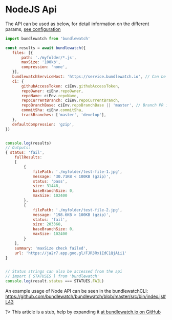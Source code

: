 # NodeJS Api
The API can be used as below, for detail information on the different params, [see configuration](reference/configuration.md)

```js
import bundlewatch from 'bundlewatch'

const results = await bundlewatch({
   files: [{
       path: './myfolder/*.js',
       maxSize: '100kb',
       compression: 'none',
   }],
   bundlewatchServiceHost: 'https://service.bundlewatch.io', // Can be a custom service
   ci: {
       githubAccessToken: ciEnv.githubAccessToken,
       repoOwner: ciEnv.repoOwner,
       repoName: ciEnv.repoName,
       repoCurrentBranch: ciEnv.repoCurrentBranch,
       repoBranchBase: ciEnv.repoBranchBase || 'master', // Branch PR is being merged into
       commitSha: ciEnv.commitSha,
       trackBranches: ['master', 'develop'],
   },
   defaultCompression: 'gzip',
})


console.log(results)
// Outputs:
{ status: 'fail',
    fullResults:
    [
        {
            filePath: './myfolder/test-file-1.jpg',
            message: '30.71KB < 100KB (gzip)',
            status: 'pass',
            size: 31448,
            baseBranchSize: 0,
            maxSize: 102400
        },
        {
            filePath: './myfolder/test-file-2.jpg',
            message: '198.6KB > 100KB (gzip)',
            status: 'fail',
            size: 203368,
            baseBranchSize: 0,
            maxSize: 102400
        }
    ],
    summary: 'maxSize check failed',
    url: 'https://ja2r7.app.goo.gl/FJR3Rx1EdC1QjAii1'
}


// Status strings can also be accessed from the api
// import { STATUSES } from 'bundlewatch'
console.log(result.status === STATUES.FAIL)

```

An example usage of Node API can be seen in the bundlewatchCLI: https://github.com/bundlewatch/bundlewatch/blob/master/src/bin/index.js#L43

?> This article is a stub, help by expanding it [at bundlewatch.io on GitHub](https://github.com/bundlewatch/bundlewatch.io/tree/master/docs/getting-started)

